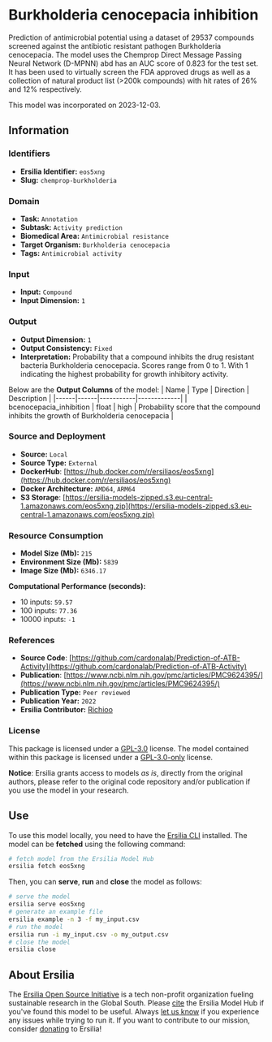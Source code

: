 # Burkholderia cenocepacia inhibition

Prediction of antimicrobial potential using a dataset of 29537 compounds screened against the antibiotic resistant pathogen Burkholderia cenocepacia. The model uses the Chemprop Direct Message Passing Neural Network (D-MPNN) abd has an AUC score of 0.823 for the test set. It has been used to virtually screen the FDA approved drugs as well as a collection of natural product list (>200k compounds) with hit rates of 26% and 12% respectively.

This model was incorporated on 2023-12-03.


## Information
### Identifiers
- **Ersilia Identifier:** `eos5xng`
- **Slug:** `chemprop-burkholderia`

### Domain
- **Task:** `Annotation`
- **Subtask:** `Activity prediction`
- **Biomedical Area:** `Antimicrobial resistance`
- **Target Organism:** `Burkholderia cenocepacia`
- **Tags:** `Antimicrobial activity`

### Input
- **Input:** `Compound`
- **Input Dimension:** `1`

### Output
- **Output Dimension:** `1`
- **Output Consistency:** `Fixed`
- **Interpretation:** Probability that a compound inhibits the drug resistant bacteria Burkholderia cenocepacia. Scores range from 0 to 1. With 1 indicating the highest probability for growth inhibitory activity.

Below are the **Output Columns** of the model:
| Name | Type | Direction | Description |
|------|------|-----------|-------------|
| bcenocepacia_inhibition | float | high | Probability score that the compound inhibits the growth of Burkholderia cenocepacia |


### Source and Deployment
- **Source:** `Local`
- **Source Type:** `External`
- **DockerHub**: [https://hub.docker.com/r/ersiliaos/eos5xng](https://hub.docker.com/r/ersiliaos/eos5xng)
- **Docker Architecture:** `AMD64`, `ARM64`
- **S3 Storage**: [https://ersilia-models-zipped.s3.eu-central-1.amazonaws.com/eos5xng.zip](https://ersilia-models-zipped.s3.eu-central-1.amazonaws.com/eos5xng.zip)

### Resource Consumption
- **Model Size (Mb):** `215`
- **Environment Size (Mb):** `5839`
- **Image Size (Mb):** `6346.17`

**Computational Performance (seconds):**
- 10 inputs: `59.57`
- 100 inputs: `77.36`
- 10000 inputs: `-1`

### References
- **Source Code**: [https://github.com/cardonalab/Prediction-of-ATB-Activity](https://github.com/cardonalab/Prediction-of-ATB-Activity)
- **Publication**: [https://www.ncbi.nlm.nih.gov/pmc/articles/PMC9624395/](https://www.ncbi.nlm.nih.gov/pmc/articles/PMC9624395/)
- **Publication Type:** `Peer reviewed`
- **Publication Year:** `2022`
- **Ersilia Contributor:** [Richioo](https://github.com/Richioo)

### License
This package is licensed under a [GPL-3.0](https://github.com/ersilia-os/ersilia/blob/master/LICENSE) license. The model contained within this package is licensed under a [GPL-3.0-only](LICENSE) license.

**Notice**: Ersilia grants access to models _as is_, directly from the original authors, please refer to the original code repository and/or publication if you use the model in your research.


## Use
To use this model locally, you need to have the [Ersilia CLI](https://github.com/ersilia-os/ersilia) installed.
The model can be **fetched** using the following command:
```bash
# fetch model from the Ersilia Model Hub
ersilia fetch eos5xng
```
Then, you can **serve**, **run** and **close** the model as follows:
```bash
# serve the model
ersilia serve eos5xng
# generate an example file
ersilia example -n 3 -f my_input.csv
# run the model
ersilia run -i my_input.csv -o my_output.csv
# close the model
ersilia close
```

## About Ersilia
The [Ersilia Open Source Initiative](https://ersilia.io) is a tech non-profit organization fueling sustainable research in the Global South.
Please [cite](https://github.com/ersilia-os/ersilia/blob/master/CITATION.cff) the Ersilia Model Hub if you've found this model to be useful. Always [let us know](https://github.com/ersilia-os/ersilia/issues) if you experience any issues while trying to run it.
If you want to contribute to our mission, consider [donating](https://www.ersilia.io/donate) to Ersilia!
